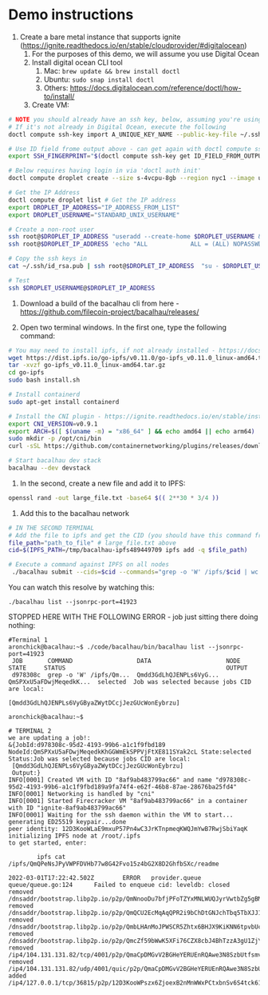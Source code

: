 # Demo instructions

1. Create a bare metal instance that supports ignite (<https://ignite.readthedocs.io/en/stable/cloudprovider/#digitalocean>)
    1. For the purposes of this demo, we will assume you use Digital Ocean
    1. Install digital ocean CLI tool
       1. Mac: `brew update && brew install doctl`
       2. Ubuntu: `sudo snap install doctl`
       3. Others: <https://docs.digitalocean.com/reference/doctl/how-to/install/>
    1. Create VM:

```bash
# NOTE you should already have an ssh key, below, assuming you're using the default name 'id_rsa.pub'
# If it's not already in Digital Ocean, execute the following
doctl compute ssh-key import A_UNIQUE_KEY_NAME --public-key-file ~/.ssh/id_rsa.pub

# Use ID field frome output above - can get again with doctl compute ssh-key list
export SSH_FINGERPRINT="$(doctl compute ssh-key get ID_FIELD_FROM_OUTPUT --no-header --format 'FingerPrint')"

# Below requires having login in via 'doctl auth init'
doctl compute droplet create --size s-4vcpu-8gb --region nyc1 --image ubuntu-20-04-x64 --ssh-keys $SSH_FINGERPRINT bacalhau.node

# Get the IP Address
doctl compute droplet list # Get the IP address
export DROPLET_IP_ADDRESS="IP_ADDRESS_FROM_LIST"
export DROPLET_USERNAME="STANDARD_UNIX_USERNAME"

# Create a non-root user
ssh root@$DROPLET_IP_ADDRESS "useradd --create-home $DROPLET_USERNAME && usermod -aG sudo $DROPLET_USERNAME"
ssh root@$DROPLET_IP_ADDRESS 'echo "ALL            ALL = (ALL) NOPASSWD: ALL" >> /etc/sudoers'

# Copy the ssh keys in
cat ~/.ssh/id_rsa.pub | ssh root@$DROPLET_IP_ADDRESS  "su - $DROPLET_USERNAME -c 'mkdir -p ~/.ssh && tee -a ~/.ssh/authorized_keys'"

# Test
ssh $DROPLET_USERNAME@$DROPLET_IP_ADDRESS
```

1. Download a build of the bacalhau cli from here - <https://github.com/filecoin-project/bacalhau/releases/>

1. Open two terminal windows. In the first one, type the following command:

```bash
# You may need to install ipfs, if not already installed - https://docs.ipfs.io/install/command-line/#official-distributions
wget https://dist.ipfs.io/go-ipfs/v0.11.0/go-ipfs_v0.11.0_linux-amd64.tar.gz
tar -xvzf go-ipfs_v0.11.0_linux-amd64.tar.gz
cd go-ipfs
sudo bash install.sh

# Install containerd
sudo apt-get install containerd

# Install the CNI plugin - https://ignite.readthedocs.io/en/stable/installation/#cni-plugins
export CNI_VERSION=v0.9.1
export ARCH=$([ $(uname -m) = "x86_64" ] && echo amd64 || echo arm64)
sudo mkdir -p /opt/cni/bin
curl -sSL https://github.com/containernetworking/plugins/releases/download/${CNI_VERSION}/cni-plugins-linux-${ARCH}-${CNI_VERSION}.tgz | sudo tar -xz -C /opt/cni/bin

# Start bacalhau dev stack
bacalhau --dev devstack
```

1. In the second, create a new file and add it to IPFS:

```bash
openssl rand -out large_file.txt -base64 $(( 2**30 * 3/4 ))
```

1. Add this to the bacalhau network

```bash
# IN THE SECOND TERMINAL
# Add the file to ipfs and get the CID (you should have this command from the last terminal you ran)
file_path="path_to_file" # large_file.txt above
cid=$(IPFS_PATH=/tmp/bacalhau-ipfs489449709 ipfs add -q $file_path)

# Execute a command against IPFS on all nodes
 ./bacalhau submit --cids=$cid --commands="grep -o 'W' /ipfs/$cid | wc -l" # Counts the number of the letter 'W' in the file
```
You can watch this resolve by watching this:

```
./bacalhau list --jsonrpc-port=41923
```

STOPPED HERE WITH THE FOLLOWING ERROR - job just sitting there doing nothing:
```
#Terminal 1
aronchick@bacalhau:~$ ./code/bacalhau/bin/bacalhau list --jsonrpc-port=41923
 JOB       COMMAND                  DATA                     NODE                     STATE     STATUS                                             OUTPUT
 d978308c  grep -o 'W' /ipfs/Qm...  Qmdd3GdLhQJENPLs6VyG...  QmSPXxU5aFDwjMeqedkK...  selected  Job was selected because jobs CID are local:
                                                                                                 [Qmdd3GdLhQJENPLs6VyGByaZWytDCcjJezGUcWonEybrzu]

aronchick@bacalhau:~$

# TERMINAL 2
we are updating a job!:
&{JobId:d978308c-95d2-4193-99b6-a1c1f9fbd189 NodeId:QmSPXxU5aFDwjMeqedkKhGGWmEkSPPVjFtXE811SYak2cL State:selected Status:Job was selected because jobs CID are local:
 [Qmdd3GdLhQJENPLs6VyGByaZWytDCcjJezGUcWonEybrzu]
 Output:}
INFO[0001] Created VM with ID "8af9ab483799ac66" and name "d978308c-95d2-4193-99b6-a1c1f9fbd189a9fa74f4-e62f-46b8-87ae-28676ba25fd4"
INFO[0001] Networking is handled by "cni"
INFO[0001] Started Firecracker VM "8af9ab483799ac66" in a container with ID "ignite-8af9ab483799ac66"
INFO[0001] Waiting for the ssh daemon within the VM to start...
generating ED25519 keypair...done
peer identity: 12D3KooWLaE9mxuP57Pn4wC3JrKTnpmeqKWQJmYwB7RwjSbiYaqK
initializing IPFS node at /root/.ipfs
to get started, enter:

        ipfs cat /ipfs/QmQPeNsJPyVWPFDVHb77w8G42Fvo15z4bG2X8D2GhfbSXc/readme

2022-03-01T17:22:42.502Z        ERROR   provider.queue  queue/queue.go:124      Failed to enqueue cid: leveldb: closed
removed /dnsaddr/bootstrap.libp2p.io/p2p/QmNnooDu7bfjPFoTZYxMNLWUQJyrVwtbZg5gBMjTezGAJN
removed /dnsaddr/bootstrap.libp2p.io/p2p/QmQCU2EcMqAqQPR2i9bChDtGNJchTbq5TbXJJ16u19uLTa
removed /dnsaddr/bootstrap.libp2p.io/p2p/QmbLHAnMoJPWSCR5Zhtx6BHJX9KiKNN6tpvbUcqanj75Nb
removed /dnsaddr/bootstrap.libp2p.io/p2p/QmcZf59bWwK5XFi76CZX8cbJ4BhTzzA3gU1ZjYZcYW3dwt
removed /ip4/104.131.131.82/tcp/4001/p2p/QmaCpDMGvV2BGHeYERUEnRQAwe3N8SzbUtfsmvsqQLuvuJ
removed /ip4/104.131.131.82/udp/4001/quic/p2p/QmaCpDMGvV2BGHeYERUEnRQAwe3N8SzbUtfsmvsqQLuvuJ
added /ip4/127.0.0.1/tcp/36815/p2p/12D3KooWPszx6ZjoexB2nMnWWxPCtxbnSv6S4tck61jPCDLGid5x
```
